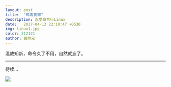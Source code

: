 ```yaml
---
layout: post
title:  "鸡零狗碎"
description: 忍受命令行Linux
date:   2017-04-13 22:10:47 +0530
img: linux1.jpg
color: 212121
author: 兽师兄
---
```


温故知新，命令久了不用，自然就忘了。

---


待续...


![]({{site.baseurl}}/images/linux2.jpg)